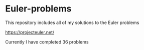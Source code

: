 # Euler-problems
This repository includes all of my solutions to the Euler problems

https://projecteuler.net/

Currently I have completed 36 problems
